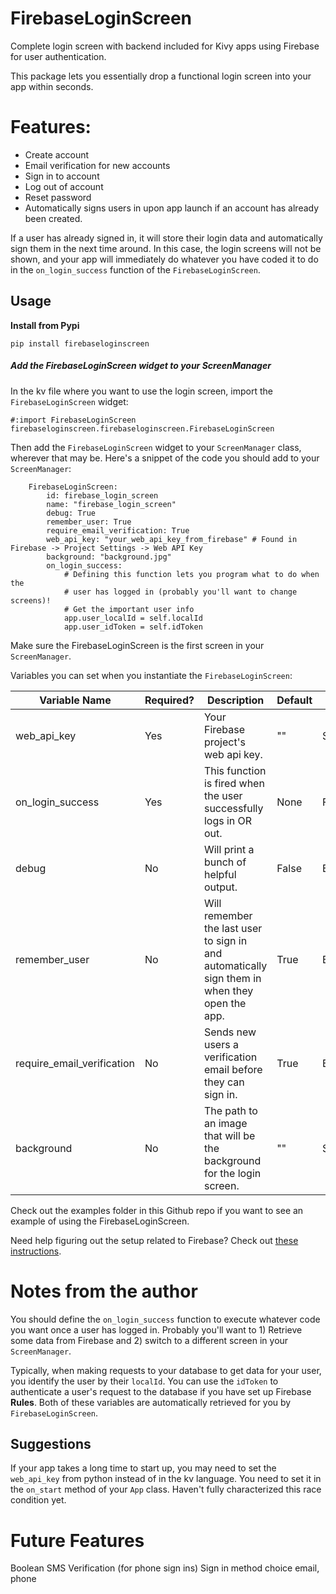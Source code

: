 # FirebaseLoginScreen
Complete login screen with backend included for Kivy apps using Firebase for
user authentication.

This package lets you essentially drop a functional login screen into your app
within seconds.

<h1>Features:</h1>

- Create account
- Email verification for new accounts
- Sign in to account
- Log out of account
- Reset password
- Automatically signs users in upon app launch if an account has already been created.

If a user has already signed in, it will store their login data and
automatically sign them in the next time around. In this case, the login screens
will not be shown, and your app will immediately do whatever you have coded it
to do in the `on_login_success` function of the `FirebaseLoginScreen`.

Usage
-

<b>Install from Pypi</b>

`pip install firebaseloginscreen`

<h5>Add the FirebaseLoginScreen widget to your ScreenManager</h5>

In the kv file where you want to use the login screen, import the `FirebaseLoginScreen` widget:

    #:import FirebaseLoginScreen firebaseloginscreen.firebaseloginscreen.FirebaseLoginScreen

Then add the `FirebaseLoginScreen` widget to your `ScreenManager` class, wherever that may be. Here's a snippet
of the code you should add to your `ScreenManager`:

        FirebaseLoginScreen:
            id: firebase_login_screen
            name: "firebase_login_screen"
            debug: True
            remember_user: True
            require_email_verification: True
            web_api_key: "your_web_api_key_from_firebase" # Found in Firebase -> Project Settings -> Web API Key
            background: "background.jpg"
            on_login_success:
                # Defining this function lets you program what to do when the
                # user has logged in (probably you'll want to change screens)!
                # Get the important user info
                app.user_localId = self.localId
                app.user_idToken = self.idToken

Make sure the FirebaseLoginScreen is the first screen in your `ScreenManager`.

Variables you can set when you instantiate the `FirebaseLoginScreen`:

| Variable Name  | Required? | Description | Default | Type |
| ------------- | ------------- | ------------- | ------------- |------------- |
| web_api_key| Yes | Your Firebase project's web api key. | "" | String |
| on_login_success | Yes | This function is fired when the user successfully logs in OR out. | None | Function(s) |
| debug  | No  | Will print a bunch of helpful output. | False | Boolean |
| remember_user  | No  | Will remember the last user to sign in and automatically sign them in when they open the app. | True | Boolean |
| require_email_verification | No | Sends new users a verification email before they can sign in. | True | Boolean |
| background | No | The path to an image that will be the background for the login screen. | "" | String |

Check out the examples folder in this Github repo if you want to see an example of using the FirebaseLoginScreen.

Need help figuring out the setup related to Firebase? Check out [these instructions](https://github.com/Dirk-Sandberg/FirebaseLoginScreen/blob/development/FIREBASE_INSTRUCTIONS.md).

# Notes from the author
You should define the `on_login_success` function to execute whatever code you
want once a user has logged in. Probably you'll want to 1) Retrieve some data
from Firebase and 2) switch to a different screen in your `ScreenManager`.

Typically, when making requests to your database to get data for your user, you
identify the user by their `localId`. You can use the `idToken` to authenticate
a user's request to the database if you have set up Firebase <b>Rules</b>. Both
of these variables are automatically retrieved for you by `FirebaseLoginScreen`.<br>
    

Suggestions
-

If your app takes a long time to start up, you may need to set the `web_api_key`
from python instead of in the kv language. You need to set it in the `on_start`
method of your `App` class. Haven't fully characterized this race condition yet. 


# Future Features
Boolean SMS Verification (for phone sign ins) 
Sign in method choice
    email, phone
